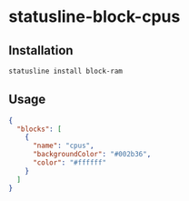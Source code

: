 # statusline-block-cpus

## Installation

```bash
statusline install block-ram
```

## Usage

```json
{
  "blocks": [
    {
      "name": "cpus",
      "backgroundColor": "#002b36",
      "color": "#ffffff"
    }
  ]
}
```


